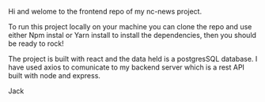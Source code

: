 
Hi and welome to the frontend repo of my nc-news project.

To run this project locally on your machine you can clone the repo and use either Npm instal or Yarn install to install the dependencies, then you should be ready to rock!

The project is built with react and the data held is a postgresSQL database. I have used axios to comunicate to my backend server which is a rest API built with node and express.

Jack
